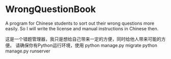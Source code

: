 # WrongQuestionBook
A program for Chinese students to sort out their wrong questions more easily.
So I will write the license and manual instructions in Chinese then.


这是一个错题管理器，我只是想给自己带来一定的方便，同时给他人带来可能的方便。
请确保你有Python运行环境，使用
python manage.py migrate
python manage.py runserver

